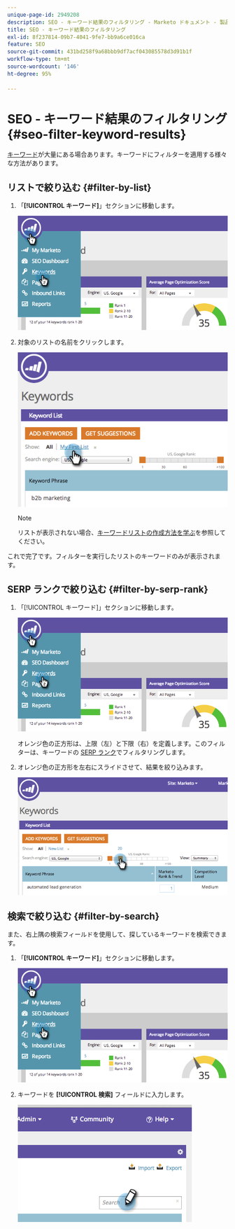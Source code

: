 ```yaml
---
unique-page-id: 2949208
description: SEO - キーワード結果のフィルタリング - Marketo ドキュメント - 製品ドキュメント
title: SEO - キーワード結果のフィルタリング
exl-id: 8f237814-09b7-4041-9fe7-bb9a6ce016ca
feature: SEO
source-git-commit: 431bd258f9a68bbb9df7acf043085578d3d91b1f
workflow-type: tm+mt
source-wordcount: '146'
ht-degree: 95%

---
```


# SEO - キーワード結果のフィルタリング {#seo-filter-keyword-results}

[キーワード](/help/marketo/product-docs/additional-apps/seo/keywords/seo-understanding-keywords.md)が大量にある場合あります。キーワードにフィルターを適用する様々な方法があります。

## リストで絞り込む {#filter-by-list}

1. 「**[!UICONTROL キーワード]**」セクションに移動します。

   ![](assets/image2014-9-18-11-3a55-3a8.png)

1. 対象のリストの名前をクリックします。

   ![](assets/image2014-9-18-11-3a55-3a32.png)

   >[!NOTE]
   >
   >リストが表示されない場合、[キーワードリストの作成方法を学ぶ](/help/marketo/product-docs/additional-apps/seo/understanding-seo/seo-managing-lists.md)を参照してください。

これで完了です。フィルターを実行したリストのキーワードのみが表示されます。

## SERP ランクで絞り込む {#filter-by-serp-rank}

1. 「[!UICONTROL キーワード]」セクションに移動します。

   ![](assets/image2014-9-18-12-3a0-3a10.png)

   オレンジ色の正方形は、上限（左）と下限（右）を定義します。このフィルターは、キーワードの [SERP ランク](/help/marketo/product-docs/additional-apps/seo/understanding-seo/understanding-search-engine-optimization.md)でフィルタリングします。

1. オレンジ色の正方形を左右にスライドさせて、結果を絞り込みます。

   ![](assets/image2014-9-18-12-3a0-3a15.png)

## 検索で絞り込む {#filter-by-search}

また、右上隅の検索フィールドを使用して、探しているキーワードを検索できます。

1. 「**[!UICONTROL キーワード]**」セクションに移動します。

   ![](assets/image2014-9-18-12-3a0-3a50.png)

1. キーワードを **[!UICONTROL 検索]** フィールドに入力します。

   ![](assets/image2014-9-18-12-3a1-3a7.png)
